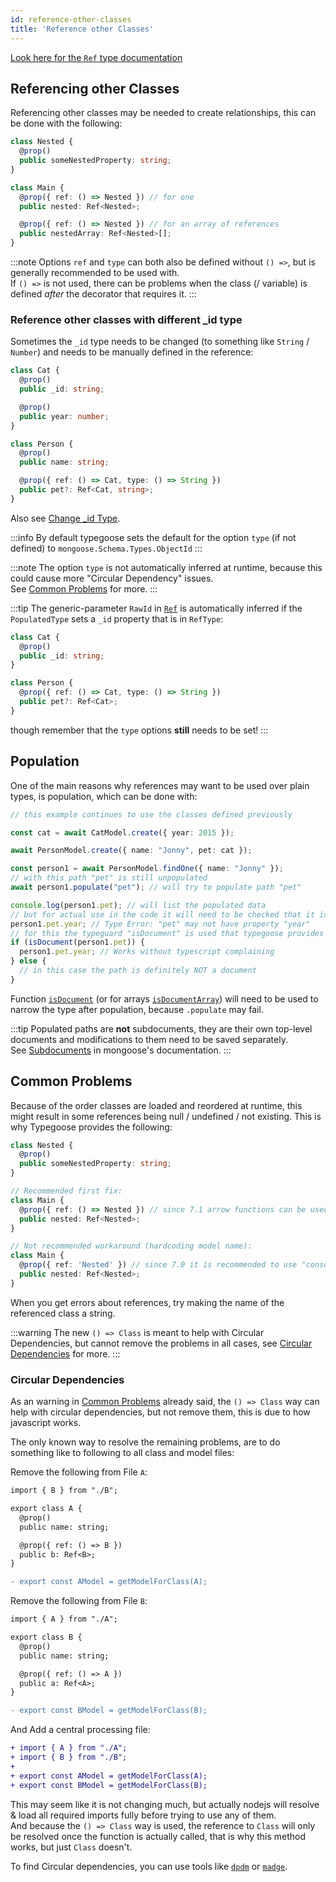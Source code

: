 ```yaml
---
id: reference-other-classes
title: 'Reference other Classes'
---
```


[Look here for the `Ref` type documentation](../../api/types/ref-type.md)

## Referencing other Classes

Referencing other classes may be needed to create relationships, this can be done with the following:

```ts
class Nested {
  @prop()
  public someNestedProperty: string;
}

class Main {
  @prop({ ref: () => Nested }) // for one
  public nested: Ref<Nested>;

  @prop({ ref: () => Nested }) // for an array of references
  public nestedArray: Ref<Nested>[];
}
```

:::note
Options `ref` and `type` can both also be defined without `() =>`, but is generally recommended to be used with.  
If `() =>` is not used, there can be problems when the class (/ variable) is defined *after* the decorator that requires it.
:::

### Reference other classes with different _id type

Sometimes the `_id` type needs to be changed (to something like `String` / `Number`) and needs to be manually defined in the reference:

```ts
class Cat {
  @prop()
  public _id: string;

  @prop()
  public year: number;
}

class Person {
  @prop()
  public name: string;

  @prop({ ref: () => Cat, type: () => String })
  public pet?: Ref<Cat, string>;
}
```

Also see [Change _id Type](./changeIDType.md).

:::info
By default typegoose sets the default for the option `type` (if not defined) to `mongoose.Schema.Types.ObjectId`
:::

:::note
The option `type` is not automatically inferred at runtime, because this could cause more "Circular Dependency" issues.  
See [Common Problems](#common-problems) for more.
:::

:::tip
The generic-parameter `RawId` in [`Ref`](../../api/types/ref-type.md) is automatically inferred if the `PopulatedType` sets a `_id` property that is in `RefType`:

```ts
class Cat {
  @prop()
  public _id: string;
}

class Person {
  @prop({ ref: () => Cat, type: () => String })
  public pet?: Ref<Cat>;
}
```

though remember that the `type` options **still** needs to be set!
:::

## Population

One of the main reasons why references may want to be used over plain types, is population, which can be done with:

```ts
// this example continues to use the classes defined previously

const cat = await CatModel.create({ year: 2015 });

await PersonModel.create({ name: "Jonny", pet: cat });

const person1 = await PersonModel.findOne({ name: "Jonny" });
// with this path "pet" is still unpopulated
await person1.populate("pet"); // will try to populate path "pet"

console.log(person1.pet); // will list the populated data
// but for actual use in the code it will need to be checked that it is actually populated, because ".populate" may also fail
person1.pet.year; // Type Error: "pet" may not have property "year"
// for this the typeguard "isDocument" is used that typegoose provides
if (isDocument(person1.pet)) {
  person1.pet.year; // Works without typescript complaining
} else {
  // in this case the path is definitely NOT a document
}
```

Function [`isDocument`](../../api/functions/typeguards/isDocument.md#isdocument) (or for arrays [`isDocumentArray`](../../api/functions/typeguards/isDocument.md#isdocumentarray)) will need to be used to narrow the type after population, because `.populate` may fail.

:::tip
Populated paths are **not** subdocuments, they are their own top-level documents and modifications to them need to be saved separately.  
See [Subdocuments](https://mongoosejs.com/docs/subdocs.html) in mongoose's documentation.
:::

## Common Problems

Because of the order classes are loaded and reordered at runtime, this might result in some references being null / undefined / not existing. This is why Typegoose provides the following:

```ts
class Nested {
  @prop()
  public someNestedProperty: string;
}

// Recommended first fix:
class Main {
  @prop({ ref: () => Nested }) // since 7.1 arrow functions can be used to defer getting the type
  public nested: Ref<Nested>;
}

// Not recommended workaround (hardcoding model name):
class Main {
  @prop({ ref: 'Nested' }) // since 7.0 it is recommended to use "console.log(getName(Class))" to get the generated name once and hardcode it like shown here
  public nested: Ref<Nested>;
}
```

When you get errors about references, try making the name of the referenced class a string.

:::warning
The new `() => Class` is meant to help with Circular Dependencies, but cannot remove the problems in all cases, see [Circular Dependencies](#circular-dependencies) for more.
:::

### Circular Dependencies

As an warning in [Common Problems](#common-problems) already said, the `() => Class` way can help with circular dependencies, but not remove them, this is due to how javascript works.

The only known way to resolve the remaining problems, are to do something like to following to all class and model files:

Remove the following from File `A`:

```diff
import { B } from "./B";

export class A {
  @prop()
  public name: string;

  @prop({ ref: () => B })
  public b: Ref<B>;
}

- export const AModel = getModelForClass(A);
```

Remove the following from File `B`:

```diff
import { A } from "./A";

export class B {
  @prop()
  public name: string;

  @prop({ ref: () => A })
  public a: Ref<A>;
}

- export const BModel = getModelForClass(B);
```

And Add a central processing file:

```diff
+ import { A } from "./A";
+ import { B } from "./B";
+ 
+ export const AModel = getModelForClass(A);
+ export const BModel = getModelForClass(B);
```

This may seem like it is not changing much, but actually nodejs will resolve & load all required imports fully before trying to use any of them.  
And because the `() => Class` way is used, the reference to `Class` will only be resolved once the function is actually called, that is why this method works, but just `Class` doesn't.

To find Circular dependencies, you can use tools like [`dpdm`](https://www.npmjs.com/package/dpdm) or [`madge`](https://www.npmjs.com/package/madge).
